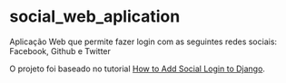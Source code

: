 # social_web_aplication
Aplicação Web que permite fazer login com as seguintes redes sociais: Facebook, Github e Twitter

O projeto foi baseado no tutorial [How to Add Social Login to Django](https://simpleisbetterthancomplex.com/tutorial/2016/10/24/how-to-add-social-login-to-django.html). 
